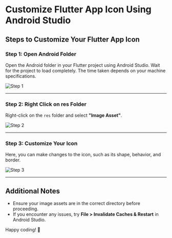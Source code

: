 # Customize Flutter App Icon Using Android Studio

## Steps to Customize Your Flutter App Icon

### Step 1: Open Android Folder
Open the Android folder in your Flutter project using Android Studio. Wait for the project to load completely. The time taken depends on your machine specifications.

![Step 1](https://github.com/tranhuudang/FlutterToolkit/blob/master/assets/icon_generator/open_android_folder.png?raw=true)

---

### Step 2: Right Click on res Folder
Right-click on the `res` folder and select **"Image Asset"**.

![Step 2](https://github.com/tranhuudang/FlutterToolkit/blob/master/assets/icon_generator/select_image_asset.png?raw=true)

---

### Step 3: Customize Your Icon
Here, you can make changes to the icon, such as its shape, behavior, and border.

![Step 3](https://github.com/tranhuudang/FlutterToolkit/blob/master/assets/icon_generator/image_asset.png?raw=true)

---

## Additional Notes
- Ensure your image assets are in the correct directory before proceeding.
- If you encounter any issues, try **File > Invalidate Caches & Restart** in Android Studio.

Happy coding! 🚀
